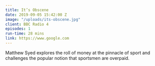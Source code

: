 ```yaml
---
title: It’s Obscene
date: 2019-09-05 15:42:00 Z
image: "/uploads/its-obscene.jpg"
client: BBC Radio 4
episodes: 1
run-time: 28 mins
link: https://www.google.com
---
```


Matthew Syed explores the roll of money at the pinnacle of sport and challenges the popular notion that sportsmen are overpaid.